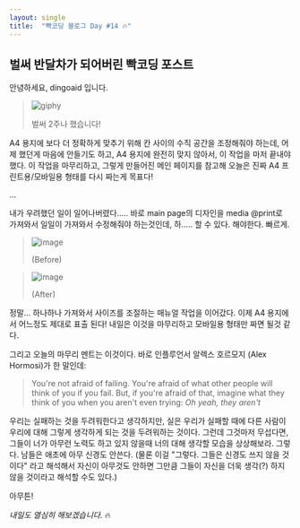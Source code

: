 ```yaml
---
layout: single
title:  "빡코딩 블로그 Day #14 🔥"
---
```


## 벌써 반달차가 되어버린 빡코딩 포스트

안녕하세요, dingoaid 입니다.

> ![giphy](https://github.com/dingoaid/dingoaid_blog/assets/107102476/9216fb9b-2e03-4556-ae70-6141654754a0)
>
> 벌써 2주나 했습니다!

A4 용지에 보다 더 정확하게 맞추기 위해 칸 사이의 수직 공간을 조정해줘야 하는데, 어제 했던게 마음에 안들기도 하고, A4 용지에 완전히 맞지 않아서, 이 작업을 마저 끝내야 했다.
이 작업을 마무리하고, 그렇게 만들어진 메인 페이지를 참고해 오늘은 진짜 A4 프린트용/모바일용 형태를 다시 짜는게 목표다!

...

내가 우려했던 일이 일어나버렸다..... 바로 main page의 디자인을 media @print로 가져와서 일일이 가져와서 수정해줘야 하는것인데, 하..... 할 수 있다. 해야한다. 빠르게.

>![image](https://github.com/dingoaid/dingoaid_blog/assets/107102476/98e8854b-4f3d-4423-b863-3a526cd07360)
>
>(Before)

>![image](https://github.com/dingoaid/dingoaid_blog/assets/107102476/9812b819-41dc-4f30-8eb4-8449bb498c8f)
>
>(After)

정말... 하나하나 가져와서 사이즈를 조절하는 매뉴얼 작업을 이어갔다. 이제 A4 용지에서 어느정도 제대로 표출 된다! 내일은 이것을 마무리하고 모바일용 형태만 짜면 될것 같다. 

그리고 오늘의 마무리 멘트는 이것이다. 바로 인플루언서 알렉스 호르모지 (Alex Hormosi)가 한 말인데:

> You're not afraid of failing. You're afraid of what other people will think of you if you fail. But, if you're afraid of that, imagine what they think of you when you aren't even trying: *Oh yeah, they aren't*

우리는 실패하는 것을 두려워한다고 생각하지만, 실은 우리가 실패할 때에 다른 사람이 우리에 대해 그렇게 생각하게 되는 것을 두려워하는 것이다. 그런데 그것마저 무섭다면, 그들이 너가 아무런 노력도 하고 있지 않을때 너의 대해 생각할 모습을 상상해보라. 그렇다. 남들은 애초에 아무 신경도 안쓴다.
(물론 이걸 "그렇다. 그들은 신경도 쓰지 않을 것이다" 라고 해석해서 자신이 아무것도 안하면 그만큼 그들이 자신을 더욱 생각(?) 하지 않을 것이라고 해석할 수도 있다.)

아무튼!

*내일도 열심히 해보겠습니다.* 🔥
